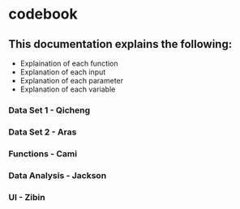 # codebook


## This documentation explains the following:
- Explaination of each function
- Explanation of each input
- Explanation of each parameter
- Explanation of each variable



### Data Set 1 - Qicheng
### Data Set 2 - Aras
### Functions - Cami
### Data Analysis - Jackson
### UI - Zibin
